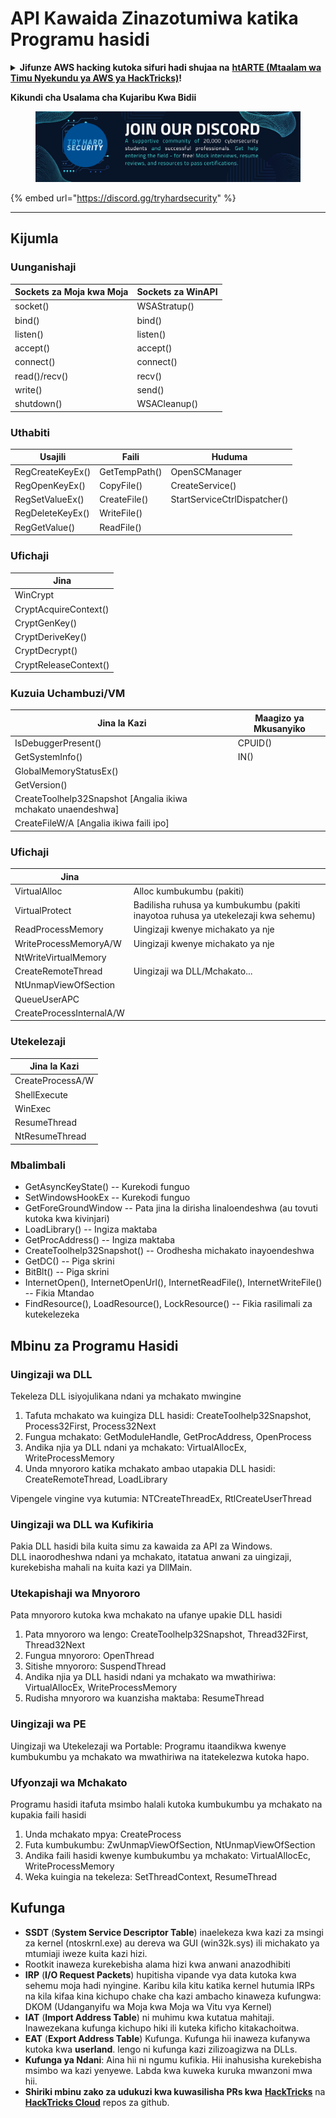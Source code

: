 # API Kawaida Zinazotumiwa katika Programu hasidi

<details>

<summary><strong>Jifunze AWS hacking kutoka sifuri hadi shujaa na</strong> <a href="https://training.hacktricks.xyz/courses/arte"><strong>htARTE (Mtaalam wa Timu Nyekundu ya AWS ya HackTricks)</strong></a><strong>!</strong></summary>

Njia nyingine za kusaidia HackTricks:

* Ikiwa unataka kuona **kampuni yako ikitangazwa kwenye HackTricks** au **kupakua HackTricks kwa muundo wa PDF** Angalia [**MIPANGO YA KUJIUNGA**](https://github.com/sponsors/carlospolop)!
* Pata [**bidhaa rasmi za PEASS & HackTricks**](https://peass.creator-spring.com)
* Gundua [**Familia ya PEASS**](https://opensea.io/collection/the-peass-family), mkusanyiko wetu wa kipekee wa [**NFTs**](https://opensea.io/collection/the-peass-family)
* **Jiunge na** 💬 [**Kikundi cha Discord**](https://discord.gg/hRep4RUj7f) au kikundi cha [**telegram**](https://t.me/peass) au **tufuate** kwenye **Twitter** 🐦 [**@carlospolopm**](https://twitter.com/hacktricks\_live)**.**
* **Shiriki mbinu zako za kuhack kwa kuwasilisha PRs kwa** [**HackTricks**](https://github.com/carlospolop/hacktricks) na [**HackTricks Cloud**](https://github.com/carlospolop/hacktricks-cloud) repos za github.

</details>

**Kikundi cha Usalama cha Kujaribu Kwa Bidii**

<figure><img src="/.gitbook/assets/telegram-cloud-document-1-5159108904864449420.jpg" alt=""><figcaption></figcaption></figure>

{% embed url="https://discord.gg/tryhardsecurity" %}

***

## Kijumla

### Uunganishaji

| Sockets za Moja kwa Moja | Sockets za WinAPI |
| ------------------------ | ----------------- |
| socket()                | WSAStratup()      |
| bind()                  | bind()            |
| listen()                | listen()          |
| accept()                | accept()          |
| connect()               | connect()         |
| read()/recv()           | recv()            |
| write()                 | send()            |
| shutdown()              | WSACleanup()      |

### Uthabiti

| Usajili            | Faili         | Huduma                      |
| ------------------ | ------------- | ---------------------------- |
| RegCreateKeyEx()   | GetTempPath() | OpenSCManager                |
| RegOpenKeyEx()     | CopyFile()    | CreateService()              |
| RegSetValueEx()    | CreateFile()  | StartServiceCtrlDispatcher() |
| RegDeleteKeyEx()   | WriteFile()   |                              |
| RegGetValue()      | ReadFile()    |                              |

### Ufichaji

| Jina                  |
| --------------------- |
| WinCrypt              |
| CryptAcquireContext() |
| CryptGenKey()         |
| CryptDeriveKey()      |
| CryptDecrypt()        |
| CryptReleaseContext() |

### Kuzuia Uchambuzi/VM

| Jina la Kazi                                             | Maagizo ya Mkusanyiko |
| -------------------------------------------------------- | --------------------- |
| IsDebuggerPresent()                                      | CPUID()               |
| GetSystemInfo()                                          | IN()                  |
| GlobalMemoryStatusEx()                                   |                       |
| GetVersion()                                             |                       |
| CreateToolhelp32Snapshot \[Angalia ikiwa mchakato unaendeshwa] |                       |
| CreateFileW/A \[Angalia ikiwa faili ipo]                 |                       |

### Ufichaji

| Jina                     |                                                                            |
| ------------------------ | -------------------------------------------------------------------------- |
| VirtualAlloc             | Alloc kumbukumbu (pakiti)                                                 |
| VirtualProtect           | Badilisha ruhusa ya kumbukumbu (pakiti inayotoa ruhusa ya utekelezaji kwa sehemu) |
| ReadProcessMemory        | Uingizaji kwenye michakato ya nje                                          |
| WriteProcessMemoryA/W    | Uingizaji kwenye michakato ya nje                                          |
| NtWriteVirtualMemory     |                                                                            |
| CreateRemoteThread       | Uingizaji wa DLL/Mchakato...                                              |
| NtUnmapViewOfSection     |                                                                            |
| QueueUserAPC             |                                                                            |
| CreateProcessInternalA/W |                                                                            |

### Utekelezaji

| Jina la Kazi    |
| --------------- |
| CreateProcessA/W |
| ShellExecute     |
| WinExec          |
| ResumeThread     |
| NtResumeThread   |

### Mbalimbali

* GetAsyncKeyState() -- Kurekodi funguo
* SetWindowsHookEx -- Kurekodi funguo
* GetForeGroundWindow -- Pata jina la dirisha linaloendeshwa (au tovuti kutoka kwa kivinjari)
* LoadLibrary() -- Ingiza maktaba
* GetProcAddress() -- Ingiza maktaba
* CreateToolhelp32Snapshot() -- Orodhesha michakato inayoendeshwa
* GetDC() -- Piga skrini
* BitBlt() -- Piga skrini
* InternetOpen(), InternetOpenUrl(), InternetReadFile(), InternetWriteFile() -- Fikia Mtandao
* FindResource(), LoadResource(), LockResource() -- Fikia rasilimali za kutekelezeka

## Mbinu za Programu Hasidi

### Uingizaji wa DLL

Tekeleza DLL isiyojulikana ndani ya mchakato mwingine

1. Tafuta mchakato wa kuingiza DLL hasidi: CreateToolhelp32Snapshot, Process32First, Process32Next
2. Fungua mchakato: GetModuleHandle, GetProcAddress, OpenProcess
3. Andika njia ya DLL ndani ya mchakato: VirtualAllocEx, WriteProcessMemory
4. Unda mnyororo katika mchakato ambao utapakia DLL hasidi: CreateRemoteThread, LoadLibrary

Vipengele vingine vya kutumia: NTCreateThreadEx, RtlCreateUserThread

### Uingizaji wa DLL wa Kufikiria

Pakia DLL hasidi bila kuita simu za kawaida za API za Windows.\
DLL inaorodheshwa ndani ya mchakato, itatatua anwani za uingizaji, kurekebisha mahali na kuita kazi ya DllMain.

### Utekapishaji wa Mnyororo

Pata mnyororo kutoka kwa mchakato na ufanye upakie DLL hasidi

1. Pata mnyororo wa lengo: CreateToolhelp32Snapshot, Thread32First, Thread32Next
2. Fungua mnyororo: OpenThread
3. Sitishe mnyororo: SuspendThread
4. Andika njia ya DLL hasidi ndani ya mchakato wa mwathiriwa: VirtualAllocEx, WriteProcessMemory
5. Rudisha mnyororo wa kuanzisha maktaba: ResumeThread

### Uingizaji wa PE

Uingizaji wa Utekelezaji wa Portable: Programu itaandikwa kwenye kumbukumbu ya mchakato wa mwathiriwa na itatekelezwa kutoka hapo.

### Ufyonzaji wa Mchakato

Programu hasidi itafuta msimbo halali kutoka kumbukumbu ya mchakato na kupakia faili hasidi

1. Unda mchakato mpya: CreateProcess
2. Futa kumbukumbu: ZwUnmapViewOfSection, NtUnmapViewOfSection
3. Andika faili hasidi kwenye kumbukumbu ya mchakato: VirtualAllocEc, WriteProcessMemory
4. Weka kuingia na tekeleza: SetThreadContext, ResumeThread

## Kufunga

* **SSDT** (**System Service Descriptor Table**) inaelekeza kwa kazi za msingi za kernel (ntoskrnl.exe) au dereva wa GUI (win32k.sys) ili michakato ya mtumiaji iweze kuita kazi hizi.
* Rootkit inaweza kurekebisha alama hizi kwa anwani anazodhibiti
* **IRP** (**I/O Request Packets**) hupitisha vipande vya data kutoka kwa sehemu moja hadi nyingine. Karibu kila kitu katika kernel hutumia IRPs na kila kifaa kina kichupo chake cha kazi ambacho kinaweza kufungwa: DKOM (Udanganyifu wa Moja kwa Moja wa Vitu vya Kernel)
* **IAT** (**Import Address Table**) ni muhimu kwa kutatua mahitaji. Inawezekana kufunga kichupo hiki ili kuteka kificho kitakachoitwa.
* **EAT** (**Export Address Table**) Kufunga. Kufunga hii inaweza kufanywa kutoka kwa **userland**. lengo ni kufunga kazi zilizoagizwa na DLLs.
* **Kufunga ya Ndani**: Aina hii ni ngumu kufikia. Hii inahusisha kurekebisha msimbo wa kazi yenyewe. Labda kwa kuweka kuruka mwanzoni mwa hii.
* **Shiriki mbinu zako za udukuzi kwa kuwasilisha PRs kwa** [**HackTricks**](https://github.com/carlospolop/hacktricks) na [**HackTricks Cloud**](https://github.com/carlospolop/hacktricks-cloud) repos za github.

</details>
